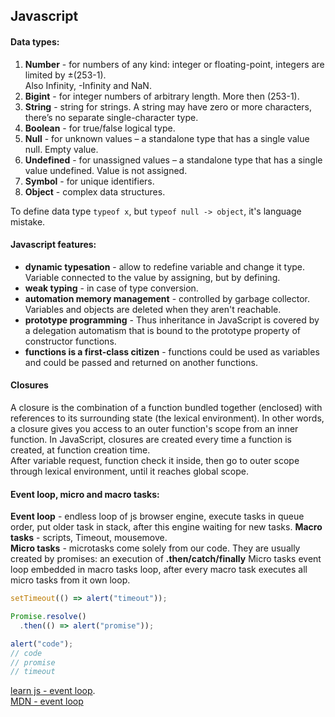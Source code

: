 ## Javascript

#### Data types:
1. **Number** - for numbers of any kind: integer or floating-point, integers are limited by ±(253-1).  
 Also Infinity, -Infinity and NaN.
2. **Bigint** - for integer numbers of arbitrary length. More then (253-1). 
3. **String** - string for strings. A string may have zero or more characters, there’s no separate single-character type.
4. **Boolean** - for true/false logical type.
5. **Null** - for unknown values – a standalone type that has a single value null. Empty value. 
6. **Undefined** - for unassigned values – a standalone type that has a single value undefined. Value is not assigned. 
7. **Symbol** - for unique identifiers.
8. **Object** - complex data structures.

To define data type `typeof x`, but `typeof null -> object`, it's language mistake. 

#### Javascript features:
* **dynamic typesation** - allow to redefine variable and change it type. Variable connected to the value by assigning, but by defining. 
* **weak typing** - in case of type conversion.
* **automation memory management** - controlled by garbage collector. Variables and objects are deleted when they aren't reachable. 
* **prototype programming** - Thus inheritance in JavaScript is covered by a delegation automatism that is bound to the prototype property of constructor functions.
* **functions is a first-class citizen** - functions could be used as variables and could be passed and returned on another functions. 

#### Closures
A closure is the combination of a function bundled together (enclosed) with references to its surrounding state (the lexical environment). In other words, a closure gives you access to an outer function's scope from an inner function. In JavaScript, closures are created every time a function is created, at function creation time.  
After variable request, function check it inside, then go to outer scope through lexical environment, until it reaches global scope. 

#### Event loop, micro and macro tasks:
**Event loop** - endless loop of js browser engine, execute tasks in queue order, put older task in stack, after this engine waiting for new tasks. 
**Macro tasks** - scripts, Timeout, mousemove.  
**Micro tasks** - microtasks come solely from our code. They are usually created by promises: an execution of **.then/catch/finally**
Micro tasks event loop embedded in macro tasks loop, after every macro task executes all micro tasks from it own loop. 
```javascript
setTimeout(() => alert("timeout"));

Promise.resolve()
  .then(() => alert("promise"));

alert("code");
// code
// promise
// timeout
```
[learn js - event loop](https://javascript.info/event-loop#event-loop).  
[MDN - event loop](https://developer.mozilla.org/en-US/docs/Web/JavaScript/EventLoop)
